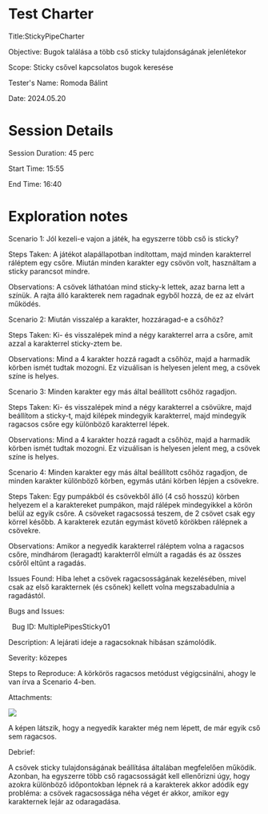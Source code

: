 ﻿# Test Charter
Title:StickyPipeCharter

Objective: Bugok találása a több cső sticky tulajdonságának jelenlétekor

Scope: Sticky csővel kapcsolatos bugok keresése

Tester's Name: Romoda Bálint

Date: 2024.05.20

# Session Details
Session Duration: 45 perc

Start Time: 15:55

End Time: 16:40
# Exploration notes
Scenario 1: Jól kezeli-e vajon a játék, ha egyszerre több cső is sticky?

Steps Taken: A játékot alapállapotban indítottam, majd minden karakterrel ráléptem egy csőre. Miután minden karakter egy csövön volt, használtam a sticky parancsot mindre.

Observations: A csövek láthatóan mind sticky-k lettek, azaz barna lett a színük. A rajta álló karakterek nem ragadnak egyből hozzá, de ez az elvárt működés.

Scenario 2: Miután visszalép a karakter, hozzáragad-e a csőhöz?

Steps Taken: Ki- és visszalépek mind a négy karakterrel arra a csőre, amit azzal a karakterrel sticky-ztem be.

Observations: Mind a 4 karakter hozzá ragadt a csőhöz, majd a harmadik körben ismét tudtak mozogni. Ez vizuálisan is helyesen jelent meg, a csövek színe is helyes.

Scenario 3: Minden karakter egy más által beállított csőhöz ragadjon.

Steps Taken: Ki- és visszalépek mind a négy karakterrel a csövükre, majd beállítom a sticky-t, majd kilépek mindegyik karakterrel, majd mindegyik ragacsos csőre egy különböző karakterrel lépek.

Observations: Mind a 4 karakter hozzá ragadt a csőhöz, majd a harmadik körben ismét tudtak mozogni. Ez vizuálisan is helyesen jelent meg, a csövek színe is helyes.

Scenario 4: Minden karakter egy más által beállított csőhöz ragadjon, de minden karakter különböző körben, egymás utáni körben lépjen a csövekre.

Steps Taken: Egy pumpákból és csövekből álló (4 cső hosszú) körben helyezem el a karaktereket pumpákon, majd rálépek mindegyikkel a körön belül az egyik csőre. A csöveket ragacsossá teszem, de 2 csövet csak egy körrel később. A karakterek ezután egymást követő körökben rálépnek a csövekre.

Observations: Amikor a negyedik karakterrel ráléptem volna a ragacsos csőre, mindhárom (leragadt) karakterről elmúlt a ragadás és az összes csőről eltűnt a ragadás.

Issues Found: Hiba lehet a csövek ragacsosságának kezelésében, mivel csak az első karakternek (és csőnek) kellett volna megszabadulnia a ragadástól.

Bugs and Issues:

` `Bug ID: MultiplePipesSticky01

Description: A lejárati ideje a ragacsoknak hibásan számolódik.

Severity: közepes

Steps to Reproduce: A körkörös ragacsos metódust végigcsinálni, ahogy le van írva a Scenario 4-ben.

Attachments: 

![](Aspose.Words.37535207-e1c6-454e-b63e-480bab7e7278.001.png)

A képen látszik, hogy a negyedik karakter még nem lépett, de már egyik cső sem ragacsos.

Debrief:

A csövek sticky tulajdonságának beállítása általában megfelelően működik. Azonban, ha egyszerre több cső ragacsosságát kell ellenőrizni úgy, hogy azokra különböző időpontokban lépnek rá a karakterek akkor adódik egy probléma: a csövek ragacsossága néha véget ér akkor, amikor egy karakternek lejár az odaragadása. 
